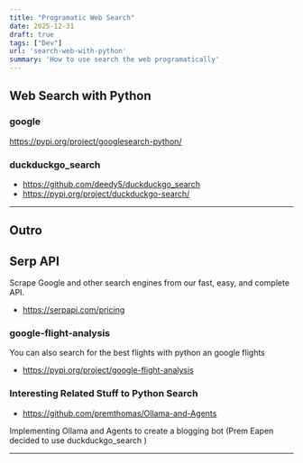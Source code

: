 ```yaml
---
title: "Programatic Web Search"
date: 2025-12-31
draft: true
tags: ["Dev"]
url: 'search-web-with-python'
summary: 'How to use search the web programatically'
---
```


## Web Search with Python

### google

https://pypi.org/project/googlesearch-python/

### duckduckgo_search

* https://github.com/deedy5/duckduckgo_search
* https://pypi.org/project/duckduckgo-search/


---

## Outro

## Serp API

Scrape Google and other search engines from our fast, easy, and complete API.

* https://serpapi.com/pricing

### google-flight-analysis

You can also search for the best flights with python an google flights 

* https://pypi.org/project/google-flight-analysis

### Interesting Related Stuff to Python Search

* https://github.com/premthomas/Ollama-and-Agents

Implementing Ollama and Agents to create a blogging bot (Prem Eapen decided to use duckduckgo_search )




---

